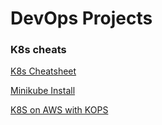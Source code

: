 # DevOps Projects


### K8s cheats

[K8s Cheatsheet](kubernetes/cheatsheet.md)

[Minikube Install](kubernetes/minikube.md)

[K8S on AWS with KOPS](kubernetes/ha_cluster/k8s_on_aws_with_kops.txt)
